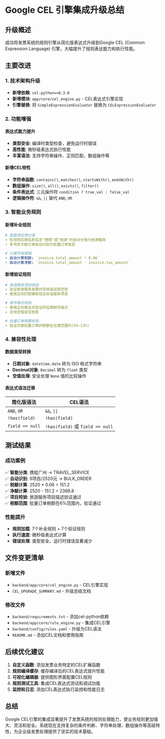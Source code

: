 # Google CEL 引擎集成升级总结

## 升级概述

成功将发票系统的规则引擎从简化版表达式升级到Google CEL (Common Expression Language) 引擎，大幅提升了规则表达能力和执行性能。

## 主要改进

### 1. 技术架构升级

- **新增依赖**: `cel-python==0.3.0`
- **新增模块**: `app/core/cel_engine.py` - CEL表达式引擎实现
- **引擎替换**: 将 `SimpleExpressionEvaluator` 替换为 `CELExpressionEvaluator`

### 2. 功能增强

#### 表达式能力提升
- **类型安全**: 编译时类型检查，避免运行时错误
- **高性能**: 微秒级表达式执行性能
- **丰富语法**: 支持字符串操作、正则匹配、数组操作等

#### 新增CEL特性
- **字符串函数**: `contains()`, `matches()`, `startsWith()`, `endsWith()`
- **数组操作**: `size()`, `all()`, `exists()`, `filter()`
- **条件表达式**: 三元操作符 `condition ? true_val : false_val`
- **逻辑操作符**: `&&`, `||` 替代 `AND`, `OR`

### 3. 智能业务规则

#### 新增补全规则
```yaml
# 智能供应商分类
- 检测供应商名称包含"携程"或"旅游"时自动分类为旅游服务
- 多项目大额订单自动识别为批量订单类型

# 计算字段增强  
- 自动计算税额: `invoice.total_amount * 0.06`
- 自动计算净额: `invoice.total_amount - invoice.tax_amount`
```

#### 新增验证规则
```yaml
# 旅游服务项目校验
- 验证旅游服务发票的项目描述规范性
- 使用正则匹配确保包含标准服务项目

# 税号格式校验
- 使用正则表达式验证供应商税号格式
- 支持空值安全检查

# 批量订单税额校验
- 验证大额批量订单的税额在合理范围内(5%-13%)
```

### 4. 兼容性处理

#### 数据类型转换
- **日期对象**: `datetime.date` 转为 ISO 格式字符串
- **Decimal对象**: `Decimal` 转为 `float` 类型
- **空值处理**: 安全处理 `None` 值的比较操作

#### 表达式语法迁移
| 简化版语法 | CEL语法 |
|------------|---------|
| `AND`, `OR` | `&&`, `\|\|` |
| `!has(field)` | `!has(field)` |
| `field == null` | `!has(field)` 或 `field == null` |

## 测试结果

### 成功案例
✅ **智能分类**: 携程广州 → TRAVEL_SERVICE  
✅ **自动识别**: 9项目/2520元 → BULK_ORDER  
✅ **税额计算**: 2520 * 0.06 = 151.2  
✅ **净额计算**: 2520 - 151.2 = 2368.8  
✅ **项目校验**: 旅游服务项目描述验证通过  
✅ **税额范围**: 批量订单税额在6%范围内，验证通过  

### 性能提升
- **规则加载**: 7个补全规则 + 7个验证规则
- **执行速度**: 微秒级表达式计算
- **错误处理**: 类型安全，运行时错误显著减少

## 文件变更清单

### 新增文件
- `backend/app/core/cel_engine.py` - CEL引擎实现
- `CEL_UPGRADE_SUMMARY.md` - 升级总结文档

### 修改文件
- `backend/requirements.txt` - 添加cel-python依赖
- `backend/app/core/rule_engine.py` - 集成CEL引擎
- `backend/config/rules.yaml` - 升级为CEL语法
- `README.md` - 添加CEL文档和使用指南

## 后续优化建议

1. **自定义函数**: 添加发票业务特定的CEL扩展函数
2. **规则编译缓存**: 缓存编译后的CEL表达式提升性能
3. **可视化编辑器**: 提供图形界面配置CEL规则
4. **规则测试工具**: 集成CEL表达式测试和调试功能
5. **监控和日志**: 添加CEL表达式执行监控和性能日志

## 总结

Google CEL引擎的集成显著提升了发票系统的规则处理能力，使业务规则更加强大、灵活和安全。系统现在支持复杂的条件判断、字符串处理、数组操作等高级特性，为企业级发票处理提供了坚实的技术基础。